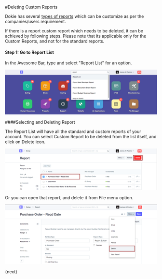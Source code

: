 <!-- add-breadcrumbs -->
#Deleting Custom Reports

Dokie has several [types of reports](/dokie/customize-dokie/articles/making-custom-reports-in-dokie) which can be customize as per the companies/users requirement.

If there is a report custom report which needs to be deleted, it can be achieved by following steps. Please note that its applicable only for the Custom Reports, and not for the standard reports.

#### Step 1: Go to Report List

In the Awesome Bar, type and select "Report List" for an option.

<img alt="Report Search" class="screenshot" src="../assets/delete-report-1.png">

####Selecting and Deleting Report

The Report List will have all the standard and custom reports of your account. You can select Custom Report to be deleted from the list itself, and click on Delete icon.

<img alt="Report List" class="screenshot" src="../assets/delete-report-2.png">

Or you can open that report, and delete it from File menu option.

<img alt="Report Delete" class="screenshot" src="../assets/delete-report-3.png">

{next}

<!-- markdown -->
